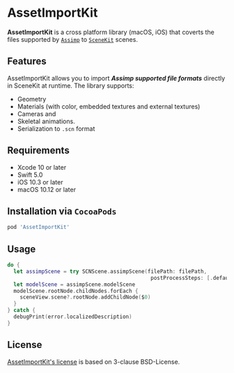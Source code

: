 # AssetImportKit

**AssetImportKit** is a cross platform library (macOS, iOS) that coverts the files supported by [`Assimp`](https://github.com/assimp/assimp) to [`SceneKit`](https://developer.apple.com/reference/scenekit) scenes.

## Features

AssetImportKit allows you to import ***Assimp supported file formats*** directly in SceneKit at runtime.
The library supports:
* Geometry
* Materials (with color, embedded textures and external textures)
* Cameras and
* Skeletal animations.
* Serialization to `.scn` format

## Requirements

- Xcode 10 or later
- Swift 5.0
- iOS 10.3 or later
- macOS 10.12 or later

## Installation via `CocoaPods`

```Ruby
pod 'AssetImportKit'
```

## Usage

```Swift
do {
  let assimpScene = try SCNScene.assimpScene(filePath: filePath,
                                              postProcessSteps: [.defaultQuality])
  let modelScene = assimpScene.modelScene
  modelScene.rootNode.childNodes.forEach {
    sceneView.scene?.rootNode.addChildNode($0)
  }
} catch {
  debugPrint(error.localizedDescription)
}
```

## License

[AssetImportKit's license](LICENSE) is based on 3-clause BSD-License.
